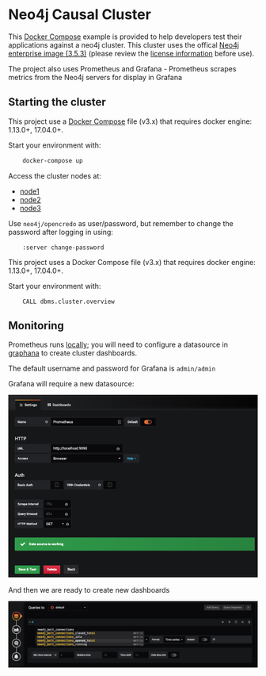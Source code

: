 # Neo4j Causal Cluster

This [Docker Compose](https://docs.docker.com/compose/) example is provided to help developers test their applications against a neo4j cluster. This cluster uses the offical [Neo4j enterprise image (3.5.3)](https://neo4j.com/release-notes/neo4j-3-5-3/) (please review the [license information](https://neo4j.com/licensing/) before use).

The project also uses Prometheus and Grafana - Prometheus scrapes metrics from the Neo4j servers for display in Grafana

## Starting the cluster

This project use a [Docker Compose](https://docs.docker.com/compose/) file (v3.x) that requires docker engine: 1.13.0+, 17.04.0+.

Start your environment with:

```bash
    docker-compose up
```

Access the cluster nodes at:

* [node1](http://localhost:7474/browser/)
* [node2](http://localhost:7475/browser/)
* [node3](http://localhost:7476/browser/)

Use `neo4j/opencredo` as user/password, but remember to change the password after logging in using:

```none
    :server change-password
```

This project uses a Docker Compose file (v3.x) that requires docker engine: 1.13.0+, 17.04.0+.

Start your environment with:

```cypher
    CALL dbms.cluster.overview
```

## Monitoring

Prometheus runs [locally](http://localhost:9090/graph); you will need to configure a datasource in [graphana](http://localhost:3000/) to create cluster dashboards.

The default username and password for Grafana is `admin/admin`

Grafana will require a new datasource:

![ds](doc/ds.png)

And then we are ready to create new dashboards

![dash](doc/dash.png)
